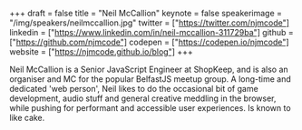+++
draft = false
title = "Neil McCallion"
keynote = false
speakerimage = "/img/speakers/neilmccallion.jpg"
twitter = ["https://twitter.com/njmcode"]
linkedin = ["https://www.linkedin.com/in/neil-mccallion-311729ba"]
github = ["https://github.com/njmcode"]
codepen = ["https://codepen.io/njmcode"]
website = ["https://njmcode.github.io/blog"]
+++

Neil McCallion is a Senior JavaScript Engineer at ShopKeep, and is also an organiser and MC for the popular BelfastJS meetup group. A long-time and dedicated 'web person', Neil likes to do the occasional bit of game development, audio stuff and general creative meddling in the browser, while pushing for performant and accessible user experiences. Is known to like cake.